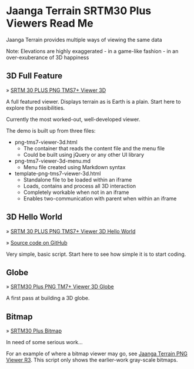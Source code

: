 Jaanga Terrain SRTM30 Plus  Viewers Read Me
===

<span style=display:none; >[View as web page]( http://jaanga.github.io/terrain-srtm30-plus-viewers/terrain-srtm30-plus-viewers.html "view the files as apps." ) <input value="<< You are here" size=15 style="font:bold 11pt monospace;border-width:0;" ></span>  

Jaanga Terrain provides multiple ways of viewing the same data

Note: Elevations are highly exaggerated - in a game-like fashion - in an over-exuberance of 3D happiness

## 3D Full Feature

&raquo; [SRTM 30 PLUS PNG TMS7+ Viewer 3D]( http://jaanga.github.io/terrain-srtm30-plus-viewers/png-tms7-viewer-3d-features/r1/png-tms7-viewer-3d.html )

A full featured viewer. Displays terrain as is Earth is a plain. Start here to explore the possibilities.

Currently the most worked-out, well-developed viewer.

The demo is built up from three files:

* png-tms7-viewer-3d.html
	* The container that reads the content file and the menu file
	* Could be built using jQuery or any other UI library
* png-tms7-viewer-3d-menu.md
	* Menu file created using Markdown syntax
* template-png-tms7-viewer-3d.html
	* Standalone file to be loaded within an iframe
	* Loads, contains and process all 3D interaction
	* Completely workable when not in an iframe
	* Enables two-communication with parent when within an iframe
 

## 3D Hello World

&raquo; [SRTM 30 PLUS PNG TMS7+ Viewer 3D Hello World]( http://jaanga.github.io/terrain-srtm30-plus-viewers/png-tms7-viewer-3d-hello-world/r1/png-tms7-viewer-3d-hello-world.html )

&raquo; [Source code on GitHub]( https://github.com/jaanga/terrain-srtm30-plus-viewers/blob/gh-pages/png-tms7-viewer-3d-hello-world/r1/png-tms7-viewer-3d-hello-world.html )

Very simple, basic script. Start here to see how simple it is to start coding.


## Globe

&raquo; [SRTM30 Plus PNG TM7+ Viewer 3D Globe]( http://jaanga.github.io/terrain-srtm30-plus-viewers/png-tms7-viewer-3d-globe/r1/png-tms7-viewer-3d-globe.html )

A first pass at building a 3D globe.

## Bitmap

&raquo; [SRTM30 Plus Bitmap]( http://jaanga.github.io/terrain-srtm30-plus-viewers/png-tms7-viewer-bitmap/r7/index-left-side-hackette.html )

In need of some serious work...

For an example of where a bitmap viewer may go, see [Jaanga Terrain PNG Viewer R3]( http://jaanga.github.io/terrain-viewer/png-viewer/r3/png-viewer-r3.html ). 
This script only shows the earlier-work gray-scale bitmaps.













